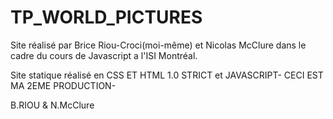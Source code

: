 TP_WORLD_PICTURES
=================
Site réalisé par Brice Riou-Croci(moi-même) et Nicolas McClure dans le cadre du cours de Javascript a l'ISI Montréal.

Site statique réalisé en CSS ET HTML 1.0 STRICT et JAVASCRIPT- CECI EST MA 2EME PRODUCTION-

B.RIOU & N.McClure
